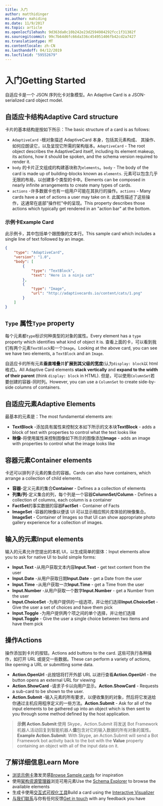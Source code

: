 ```yaml
---
title: 入门
author: matthidinger
ms.author: mahiding
ms.date: 11/9/2017
ms.topic: article
ms.openlocfilehash: 9d363da0c10b242e23d2594984292fcc1f31382f
ms.sourcegitcommit: 99c7b64d6fc66da336c454951406fb42cd2a7427
ms.translationtype: MT
ms.contentlocale: zh-CN
ms.lasthandoff: 04/12/2019
ms.locfileid: "59552679"
---
```

# <a name="getting-started"></a><span data-ttu-id="ebdd9-102">入门</span><span class="sxs-lookup"><span data-stu-id="ebdd9-102">Getting Started</span></span> 

<span data-ttu-id="ebdd9-103">自适应卡是一个 JSON 序列化卡对象模型。</span><span class="sxs-lookup"><span data-stu-id="ebdd9-103">An Adaptive Card is a JSON-serialized card object model.</span></span>

## <a name="adaptive-card-structure"></a><span data-ttu-id="ebdd9-104">自适应卡结构</span><span class="sxs-lookup"><span data-stu-id="ebdd9-104">Adaptive Card structure</span></span>

<span data-ttu-id="ebdd9-105">卡片的基本结构是按如下所示：</span><span class="sxs-lookup"><span data-stu-id="ebdd9-105">The basic structure of a card is as follows:</span></span>

* <span data-ttu-id="ebdd9-106">`AdaptiveCard` -根对象描述 AdaptiveCard 本身，包括其元素构成、 其操作、 如何应朗读它，以及呈现它所需的架构版本。</span><span class="sxs-lookup"><span data-stu-id="ebdd9-106">`AdaptiveCard` - The root object describes the AdaptiveCard itself, including its element makeup, its actions, how it should be spoken, and the schema version required to render it.</span></span>
* <span data-ttu-id="ebdd9-107">`body` 的卡片正文组成的构建基块称为`elements`。</span><span class="sxs-lookup"><span data-stu-id="ebdd9-107">`body` - The body of the card is made up of building-blocks known as `elements`.</span></span> <span data-ttu-id="ebdd9-108">元素可以包含几乎无限的布局，以创建多个类型的卡中。</span><span class="sxs-lookup"><span data-stu-id="ebdd9-108">Elements can be composed in nearly infinite arrangements to create many types of cards.</span></span> 
* <span data-ttu-id="ebdd9-109">`actions` -许多数据卡也有一组用户可能在其执行的操作。</span><span class="sxs-lookup"><span data-stu-id="ebdd9-109">`actions` - Many cards have a set of actions a user may take on it.</span></span> <span data-ttu-id="ebdd9-110">此属性描述了这些操作，这通常在底部"操作栏"中的呈现。</span><span class="sxs-lookup"><span data-stu-id="ebdd9-110">This property describes those actions which typically get rendered in an "action bar" at the bottom.</span></span>

### <a name="example-card"></a><span data-ttu-id="ebdd9-111">示例卡</span><span class="sxs-lookup"><span data-stu-id="ebdd9-111">Example Card</span></span>

<span data-ttu-id="ebdd9-112">此示例卡，其中包括单个跟图像的文本行。</span><span class="sxs-lookup"><span data-stu-id="ebdd9-112">This sample card which includes a single line of text followed by an image.</span></span>

```json
{
    "type": "AdaptiveCard",
    "version": "1.0",
    "body": [
        {
            "type": "TextBlock",
            "text": "Here is a ninja cat"
        },
        {
            "type": "Image",
            "url": "http://adaptivecards.io/content/cats/1.png"
        }
    ]
}
```

## <a name="type-property"></a><span data-ttu-id="ebdd9-113">`Type` 属性</span><span class="sxs-lookup"><span data-stu-id="ebdd9-113">`Type` property</span></span>

<span data-ttu-id="ebdd9-114">每个元素都`type`标识何种类型的对象的属性。</span><span class="sxs-lookup"><span data-stu-id="ebdd9-114">Every element has a `type` property which identifies what kind of object it is.</span></span> <span data-ttu-id="ebdd9-115">查看上面的卡，可以看到我们有两个元素`TextBlock`和一个`Image`。</span><span class="sxs-lookup"><span data-stu-id="ebdd9-115">Looking at the above card, you can see we have two elements, a `TextBlock` and an `Image`.</span></span>

<span data-ttu-id="ebdd9-116">自适应卡的所有元素**垂直堆叠**并**扩展到其父级的宽度**(认为`display: block`以 html 格式)。</span><span class="sxs-lookup"><span data-stu-id="ebdd9-116">All Adaptive Card elements **stack vertically** and **expand to the width of their parent** (think `display: block` in HTML).</span></span> <span data-ttu-id="ebdd9-117">但是，可以使用`ColumnSet`若要创建的容器-同时列。</span><span class="sxs-lookup"><span data-stu-id="ebdd9-117">However, you can use a `ColumnSet` to create side-by-side columns of containers.</span></span>

## <a name="adaptive-elements"></a><span data-ttu-id="ebdd9-118">自适应元素</span><span class="sxs-lookup"><span data-stu-id="ebdd9-118">Adaptive Elements</span></span>

<span data-ttu-id="ebdd9-119">最基本的元素是：</span><span class="sxs-lookup"><span data-stu-id="ebdd9-119">The most fundamental elements are:</span></span>

* <span data-ttu-id="ebdd9-120">**TextBlock** -添加具有属性来控制文本如下所示的文本块</span><span class="sxs-lookup"><span data-stu-id="ebdd9-120">**TextBlock** - adds a block of text with properties to control what the text looks like</span></span>
* <span data-ttu-id="ebdd9-121">**映像**-将使用属性来控制图像如下所示的图像添加</span><span class="sxs-lookup"><span data-stu-id="ebdd9-121">**Image** - adds an image with properties to control what the image looks like</span></span>

## <a name="container-elements"></a><span data-ttu-id="ebdd9-122">容器元素</span><span class="sxs-lookup"><span data-stu-id="ebdd9-122">Container elements</span></span>

<span data-ttu-id="ebdd9-123">卡还可以排列子元素的集合的容器。</span><span class="sxs-lookup"><span data-stu-id="ebdd9-123">Cards can also have containers, which arrange a collection of child elements.</span></span>

* <span data-ttu-id="ebdd9-124">**容器**-定义元素的集合</span><span class="sxs-lookup"><span data-stu-id="ebdd9-124">**Container** - Defines a a collection of elements</span></span>
* <span data-ttu-id="ebdd9-125">**列集/列**-定义集合的列，每个列是一个容器</span><span class="sxs-lookup"><span data-stu-id="ebdd9-125">**ColumnSet/Column** - Defines a collection of columns, each column is a container</span></span>
* <span data-ttu-id="ebdd9-126">**FactSet**的事实数据的容器</span><span class="sxs-lookup"><span data-stu-id="ebdd9-126">**FactSet** - Container of Facts</span></span>
* <span data-ttu-id="ebdd9-127">**ImageSet** -容器的映像以便该 UI 可以显示相应照片库体验的映像集合。</span><span class="sxs-lookup"><span data-stu-id="ebdd9-127">**ImageSet** - Container of Images so that UI can show appropriate photo gallery experience for a collection of images.</span></span>

## <a name="input-elements"></a><span data-ttu-id="ebdd9-128">输入的元素</span><span class="sxs-lookup"><span data-stu-id="ebdd9-128">Input elements</span></span>

<span data-ttu-id="ebdd9-129">输入的元素允许您提出的本机 UI，以生成简单的窗体：</span><span class="sxs-lookup"><span data-stu-id="ebdd9-129">Input elements allow you to ask for native UI to build simple forms:</span></span>

* <span data-ttu-id="ebdd9-130">**Input.Text** -从用户获取文本内容</span><span class="sxs-lookup"><span data-stu-id="ebdd9-130">**Input.Text** - get text content from the user</span></span>
* <span data-ttu-id="ebdd9-131">**Input.Date** -从用户获取日期</span><span class="sxs-lookup"><span data-stu-id="ebdd9-131">**Input.Date** - get a Date from the user</span></span>
* <span data-ttu-id="ebdd9-132">**Input.Time** -从用户获取一次</span><span class="sxs-lookup"><span data-stu-id="ebdd9-132">**Input.Time** - get a Time from the user</span></span>
* <span data-ttu-id="ebdd9-133">**Input.Number** -从用户获取一个数字</span><span class="sxs-lookup"><span data-stu-id="ebdd9-133">**Input.Number** - get a Number from the user</span></span>
* <span data-ttu-id="ebdd9-134">**Input.ChoiceSet** -为用户提供的一组选项，并让他们选择</span><span class="sxs-lookup"><span data-stu-id="ebdd9-134">**Input.ChoiceSet** - Give the user a set of choices and have them pick</span></span>
* <span data-ttu-id="ebdd9-135">**Input.Toggle** -为用户提供两个项之间的单个选择，并让他们选择</span><span class="sxs-lookup"><span data-stu-id="ebdd9-135">**Input.Toggle** - Give the user a single choice between two items and have them pick</span></span>

## <a name="actions"></a><span data-ttu-id="ebdd9-136">操作</span><span class="sxs-lookup"><span data-stu-id="ebdd9-136">Actions</span></span>

<span data-ttu-id="ebdd9-137">操作添加到卡片的按钮。</span><span class="sxs-lookup"><span data-stu-id="ebdd9-137">Actions add buttons to the card.</span></span> <span data-ttu-id="ebdd9-138">这些可执行各种操作，如打开 URL 或提交一些数据。</span><span class="sxs-lookup"><span data-stu-id="ebdd9-138">These can perform a variety of actions, like opening a URL or submitting some data.</span></span>

* <span data-ttu-id="ebdd9-139">**Action.OpenUrl** -此按钮将打开外部 URL 以进行查看</span><span class="sxs-lookup"><span data-stu-id="ebdd9-139">**Action.OpenUrl** - the button opens an external URL for viewing</span></span>
* <span data-ttu-id="ebdd9-140">**Action.ShowCard** -请求子卡以向用户显示。</span><span class="sxs-lookup"><span data-stu-id="ebdd9-140">**Action.ShowCard** - Requests a sub-card to be shown to the user.</span></span>
* <span data-ttu-id="ebdd9-141">**Action.Submit** -输入元素的所有要求，以便收集到的对象，然后将它发送给你通过主机应用程序定义的一些方法。</span><span class="sxs-lookup"><span data-stu-id="ebdd9-141">**Action.Submit** - Ask for all of the input elements to be gathered up into an object which is then sent to you through some method defined by the host application.</span></span>

> <span data-ttu-id="ebdd9-142">**示例 Action.Submit**:使用 Skype，Action.Submit 将发送 Bot Framework 机器人活动回复到智能机器人**值**包含对它的输入数据的所有对象的属性。</span><span class="sxs-lookup"><span data-stu-id="ebdd9-142">**Example Action.Submit**: With Skype, an Action.Submit will send a Bot Framework bot activity back to the bot with the **Value** property containing an object with all of the input data on it.</span></span>

## <a name="learn-more"></a><span data-ttu-id="ebdd9-143">了解详细信息</span><span class="sxs-lookup"><span data-stu-id="ebdd9-143">Learn More</span></span>

* <span data-ttu-id="ebdd9-144">[浏览示例卡](http://adaptivecards.io/samples/)激发灵感</span><span class="sxs-lookup"><span data-stu-id="ebdd9-144">[Browse Sample cards](http://adaptivecards.io/samples/) for inspiration</span></span>
* <span data-ttu-id="ebdd9-145">使用[架构资源管理器](http://adaptivecards.io/explorer)浏览可用元素</span><span class="sxs-lookup"><span data-stu-id="ebdd9-145">Use the [Schema Explorer](http://adaptivecards.io/explorer) to browse the available elements</span></span>
* <span data-ttu-id="ebdd9-146">生成卡使用[交互式可视化工具](http://adaptivecards.io/visualizer/)</span><span class="sxs-lookup"><span data-stu-id="ebdd9-146">Build a card using the [Interactive Visualizer](http://adaptivecards.io/visualizer/)</span></span>
* <span data-ttu-id="ebdd9-147">[与我们联系](http://adaptivecards.io/connect)与你有任何反馈</span><span class="sxs-lookup"><span data-stu-id="ebdd9-147">[Get in touch](http://adaptivecards.io/connect) with any feedback you have</span></span>

